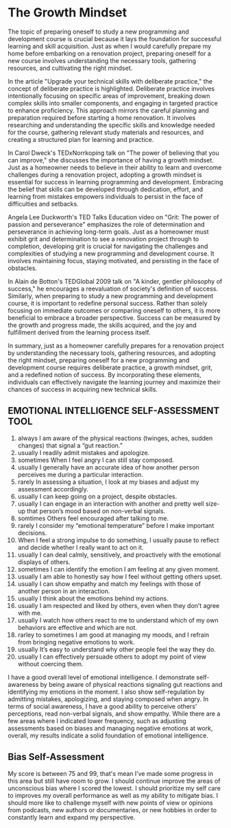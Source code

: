# The Growth Mindset

The topic of preparing oneself to study a new programming and development course is crucial because it lays the foundation for successful learning and skill acquisition. Just as when I would carefully prepare my home before embarking on a renovation project, preparing oneself for a new course involves understanding the necessary tools, gathering resources, and cultivating the right mindset.

In the article "Upgrade your technical skills with deliberate practice," the concept of deliberate practice is highlighted. Deliberate practice involves intentionally focusing on specific areas of improvement, breaking down complex skills into smaller components, and engaging in targeted practice to enhance proficiency. This approach mirrors the careful planning and preparation required before starting a home renovation. It involves researching and understanding the specific skills and knowledge needed for the course, gathering relevant study materials and resources, and creating a structured plan for learning and practice.

In Carol Dweck's TEDxNorrkoping talk on "The power of believing that you can improve," she discusses the importance of having a growth mindset. Just as a homeowner needs to believe in their ability to learn and overcome challenges during a renovation project, adopting a growth mindset is essential for success in learning programming and development. Embracing the belief that skills can be developed through dedication, effort, and learning from mistakes empowers individuals to persist in the face of difficulties and setbacks.

Angela Lee Duckworth's TED Talks Education video on "Grit: The power of passion and perseverance" emphasizes the role of determination and perseverance in achieving long-term goals. Just as a homeowner must exhibit grit and determination to see a renovation project through to completion, developing grit is crucial for navigating the challenges and complexities of studying a new programming and development course. It involves maintaining focus, staying motivated, and persisting in the face of obstacles.

In Alain de Botton's TEDGlobal 2009 talk on "A kinder, gentler philosophy of success," he encourages a reevaluation of society's definition of success. Similarly, when preparing to study a new programming and development course, it is important to redefine personal success. Rather than solely focusing on immediate outcomes or comparing oneself to others, it is more beneficial to embrace a broader perspective. Success can be measured by the growth and progress made, the skills acquired, and the joy and fulfillment derived from the learning process itself.

In summary, just as a homeowner carefully prepares for a renovation project by understanding the necessary tools, gathering resources, and adopting the right mindset, preparing oneself for a new programming and development course requires deliberate practice, a growth mindset, grit, and a redefined notion of success. By incorporating these elements, individuals can effectively navigate the learning journey and maximize their chances of success in acquiring new technical skills.

## EMOTIONAL INTELLIGENCE SELF-ASSESSMENT TOOL

1. always I am aware of the physical reactions (twinges, aches,
sudden changes) that signal a “gut reaction.”
2. usually I readily admit mistakes and apologize.
3. sometimes When I feel angry I can still stay composed.
4. usually I generally have an accurate idea of how another person
perceives me during a particular interaction.
5. rarely In assessing a situation, I look at my biases and adjust my
assessment accordingly.
6. usually I can keep going on a project, despite obstacles.
7. usually I can engage in an interaction with another and pretty well
size-up that person’s mood based on non-verbal signals.
8. somtimes Others feel encouraged after talking to me.
9. rarely I consider my “emotional temperature” before I make
important decisions.
10. When I feel a strong impulse to do something, I usually
pause to reflect and decide whether I really want to act on
it.
11. usually I can deal calmly, sensitively, and proactively with the
emotional displays of others.
12. sometimes I can identify the emotion I am feeling at any given
moment.
13. usually I am able to honestly say how I feel without getting others
upset.
14. usually I can show empathy and match my feelings with those of
another person in an interaction.
15. usually I think about the emotions behind my actions.
16. usually I am respected and liked by others, even when they don’t
agree with me.
17. usually I watch how others react to me to understand which of my own behaviors are effective and which are not.
18. rarley to sometimes I am good at managing my moods, and I refrain from bringing negative emotions to work.
19. usually It’s easy to understand why other people feel the way they
do.
20. usually I can effectively persuade others to adopt my point of view without coercing them.

 I have a good overall level of emotional intelligence. I demonstrate self-awareness by being aware of physical reactions signaling gut reactions and identifying my emotions in the moment. I also show self-regulation by admitting mistakes, apologizing, and staying composed when angry. In terms of social awareness, I have a good ability to perceive others' perceptions, read non-verbal signals, and show empathy. While there are a few areas where I indicated lower frequency, such as adjusting assessments based on biases and managing negative emotions at work, overall, my results indicate a solid foundation of emotional intelligence.

## Bias Self-Assessment

My score is between 75 and 99, that's mean I’ve made some progress in this area but still have room to grow. I should continue improve the
areas of unconscious bias where I scored the lowest. I should prioritize my self care to improves my overall performance as well as my ability to mitigate bias. I should more like to challenge myself with
new points of view or opinions from podcasts, new authors or documentaries, or new hobbies in order to constantly learn and
expand my perspective.

